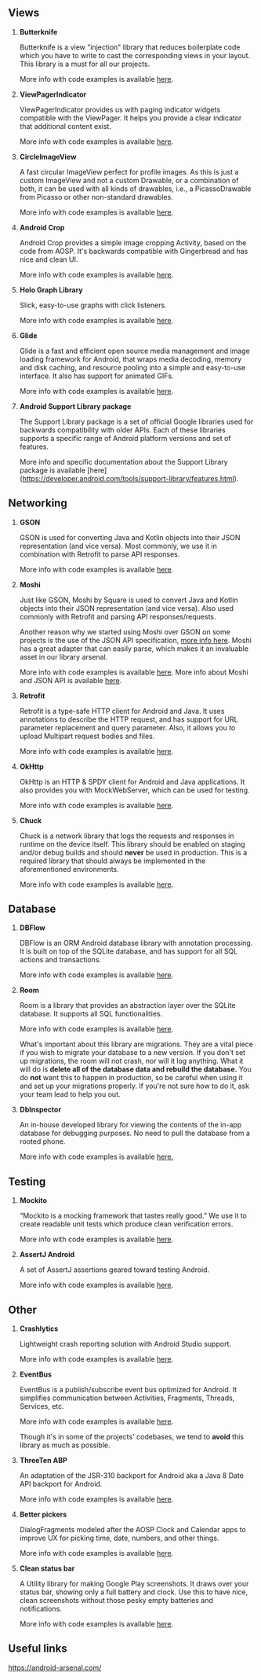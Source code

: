 ## Views

1. **Butterknife**

	Butterknife is a view "injection" library that reduces boilerplate code which you have to write to cast the corresponding views in your layout. This library is a must for all our projects.

	More info with code examples is available [here](http://jakewharton.github.io/butterknife/).

2. **ViewPagerIndicator**

	ViewPagerIndicator provides us with paging indicator widgets compatible with the ViewPager. It helps you provide a clear indicator that additional content exist.

	More info with code examples is available [here](http://viewpagerindicator.com/).

3. **CircleImageView**

	A fast circular ImageView perfect for profile images. As this is just a custom ImageView and not a custom 	Drawable, or a combination of both, it can be used with all kinds of drawables, i.e., a PicassoDrawable 	from Picasso or other non-standard drawables.

	More info with code examples is available [here](https://github.com/hdodenhof/CircleImageView).

4. **Android Crop**

	Android Crop provides a simple image cropping Activity, based on the code from AOSP. It's backwards compatible with Gingerbread and has nice and clean UI.

	More info with code examples is available [here](https://github.com/jdamcd/android-crop).

5. **Holo Graph Library**

	Slick, easy-to-use graphs with click listeners.

	More info with code examples is available [here](https://github.com/Androguide/HoloGraphLibrary).

6. **Glide**

	Glide is a fast and efficient open source media management and image loading framework for Android, that wraps media decoding, memory and disk caching, and resource pooling into a simple and easy-to-use interface. It also has support for animated GIFs.

	More info with code examples is available [here](https://github.com/bumptech/glide).

7. **Android Support Library package**

	The Support Library package is a set of official Google libraries used for backwards compatibility with older APIs. Each of these libraries supports a specific range of Android platform versions and set of features.

	More info and specific documentation about the Support Library package is available [here] (https://developer.android.com/tools/support-library/features.html).

## Networking

1. **GSON**

	GSON is used for converting Java and Kotlin objects into their JSON representation (and vice versa). Most commonly, we use it in combination with Retrofit to parse API responses.

	More info with code examples is available [here](https://github.com/google/gson).

2. **Moshi**

	Just like GSON, Moshi by Square is used to convert Java and Kotlin objects into their JSON representation (and vice versa). Also used commonly with Retrofit and parsing API responses/requests.

	Another reason why we started using Moshi over GSON on some projects is the use of the JSON API specification, [more info here](http://jsonapi.org/).
	Moshi has a great adapter that can easily parse, which makes it an invaluable asset in our library arsenal.

	More info with code examples is available [here](https://github.com/square/moshi).
	More info about Moshi and JSON API is available [here](https://github.com/kamikat/moshi-jsonapi).

3. **Retrofit**

	Retrofit is a type-safe HTTP client for Android and Java. It uses annotations to describe the HTTP request, and has support for URL parameter replacement and query parameter. Also, it allows you to upload Multipart request bodies and files.

	More info with code examples is available [here](http://square.github.io/retrofit/).

4. **OkHttp**

	OkHttp is an HTTP & SPDY client for Android and Java applications. It also provides you with MockWebServer, which can be used for testing.

	More info with code examples is available [here](http://square.github.io/okhttp/).

5. **Chuck**

	Chuck is a network library that logs the requests and responses in runtime on the device itself. This library should be enabled on staging and/or debug builds and should **never** be used in production. This is a required library that should always be implemented in the aforementioned environments. 

	More info with code examples is available [here](https://github.com/jgilfelt/chuck).

## Database

1. **DBFlow**

	DBFlow is an ORM Android database library with annotation processing. It is built on top of the SQLite database, and has support for all SQL actions and transactions.

	More info with code examples is available [here](https://github.com/Raizlabs/DBFlow).

2. **Room**

	Room is a library that provides an abstraction layer over the SQLite database. It supports all SQL functionalities.

	More info with code examples is available [here](https://developer.android.com/topic/libraries/architecture/room.html).

	What's important about this library are migrations. They are a vital piece if you wish to migrate your database to a new version. If you don't set up migrations, the room will not crash, nor will it log anything. What it will do is **delete all of the database data and rebuild the database.** You do **not** want this to happen in production, so be careful when using it and set up your migrations properly. If you're not sure how to do it, ask your team lead to help you out.

3. **DbInspector**

	An in-house developed library for viewing the contents of the in-app database for debugging purposes. No need to pull the database from a rooted phone.

	More info with code examples is available [here.](https://github.com/infinum/android_dbinspector)

## Testing

1. **Mockito**

	“Mockito is a mocking framework that tastes really good.” We use it to create readable unit tests which produce clean verification errors.

	More info with code examples is available [here](http://mockito.org/).

2. **AssertJ Android**

	A set of AssertJ assertions geared toward testing Android.

	More info with code examples is available [here](https://github.com/square/assertj-android).

## Other

1. **Crashlytics**

	Lightweight crash reporting solution with Android Studio support.

	More info with code examples is available [here](https://www.crashlytics.com/).

2. **EventBus**

	EventBus is a publish/subscribe event bus optimized for Android. It simplifies communication between Activities, Fragments, Threads, Services, etc.

	More info with code examples is available [here](https://github.com/greenrobot/EventBus).

	Though it's in some of the projects' codebases, we tend to **avoid** this library as much as possible.

3. **ThreeTen ABP**

	An adaptation of the JSR-310 backport for Android aka a Java 8 Date API backport for Android.

	More info with code examples is available [here](https://github.com/JakeWharton/ThreeTenABP).

4. **Better pickers**

	DialogFragments modeled after the AOSP Clock and Calendar apps to improve UX for picking time, date, numbers, and other things.

	More info with code examples is available [here](https://github.com/derekbrameyer/android-betterpickers).

5. **Clean status bar**

	A Utility library for making Google Play screenshots. It draws over your status bar, showing only a full battery and clock. Use this to have nice, clean screenshots without those pesky empty batteries and notifications.

	More info with code examples is available [here](https://github.com/emmaguy/clean-status-bar).

## Useful links

https://android-arsenal.com/

